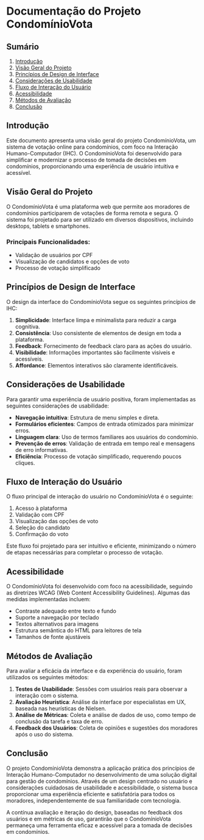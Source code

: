 # Documentação do Projeto CondomínioVota

## Sumário

1. [Introdução](#introdução)
2. [Visão Geral do Projeto](#visão-geral-do-projeto)
3. [Princípios de Design de Interface](#princípios-de-design-de-interface)
4. [Considerações de Usabilidade](#considerações-de-usabilidade)
5. [Fluxo de Interação do Usuário](#fluxo-de-interação-do-usuário)
6. [Acessibilidade](#acessibilidade)
7. [Métodos de Avaliação](#métodos-de-avaliação)
8. [Conclusão](#conclusão)

## Introdução

Este documento apresenta uma visão geral do projeto CondomínioVota, um sistema de votação online para condomínios, com foco na Interação Humano-Computador (IHC). O CondomínioVota foi desenvolvido para simplificar e modernizar o processo de tomada de decisões em condomínios, proporcionando uma experiência de usuário intuitiva e acessível.

## Visão Geral do Projeto

O CondomínioVota é uma plataforma web que permite aos moradores de condomínios participarem de votações de forma remota e segura. O sistema foi projetado para ser utilizado em diversos dispositivos, incluindo desktops, tablets e smartphones.

### Principais Funcionalidades:

-   Validação de usuários por CPF
-   Visualização de candidatos e opções de voto
-   Processo de votação simplificado

## Princípios de Design de Interface

O design da interface do CondomínioVota segue os seguintes princípios de IHC:

1. **Simplicidade**: Interface limpa e minimalista para reduzir a carga cognitiva.
2. **Consistência**: Uso consistente de elementos de design em toda a plataforma.
3. **Feedback**: Fornecimento de feedback claro para as ações do usuário.
4. **Visibilidade**: Informações importantes são facilmente visíveis e acessíveis.
5. **Affordance**: Elementos interativos são claramente identificáveis.

## Considerações de Usabilidade

Para garantir uma experiência de usuário positiva, foram implementadas as seguintes considerações de usabilidade:

-   **Navegação intuitiva**: Estrutura de menu simples e direta.
-   **Formulários eficientes**: Campos de entrada otimizados para minimizar erros.
-   **Linguagem clara**: Uso de termos familiares aos usuários do condomínio.
-   **Prevenção de erros**: Validação de entrada em tempo real e mensagens de erro informativas.
-   **Eficiência**: Processo de votação simplificado, requerendo poucos cliques.

## Fluxo de Interação do Usuário

O fluxo principal de interação do usuário no CondomínioVota é o seguinte:

1. Acesso à plataforma
2. Validação com CPF
3. Visualização das opções de voto
4. Seleção do candidato
5. Confirmação do voto

Este fluxo foi projetado para ser intuitivo e eficiente, minimizando o número de etapas necessárias para completar o processo de votação.

## Acessibilidade

O CondomínioVota foi desenvolvido com foco na acessibilidade, seguindo as diretrizes WCAG (Web Content Accessibility Guidelines). Algumas das medidas implementadas incluem:

-   Contraste adequado entre texto e fundo
-   Suporte a navegação por teclado
-   Textos alternativos para imagens
-   Estrutura semântica do HTML para leitores de tela
-   Tamanhos de fonte ajustáveis

## Métodos de Avaliação

Para avaliar a eficácia da interface e da experiência do usuário, foram utilizados os seguintes métodos:

1. **Testes de Usabilidade**: Sessões com usuários reais para observar a interação com o sistema.
2. **Avaliação Heurística**: Análise da interface por especialistas em UX, baseada nas heurísticas de Nielsen.
3. **Análise de Métricas**: Coleta e análise de dados de uso, como tempo de conclusão da tarefa e taxa de erro.
4. **Feedback dos Usuários**: Coleta de opiniões e sugestões dos moradores após o uso do sistema.

## Conclusão

O projeto CondomínioVota demonstra a aplicação prática dos princípios de Interação Humano-Computador no desenvolvimento de uma solução digital para gestão de condomínios. Através de um design centrado no usuário e considerações cuidadosas de usabilidade e acessibilidade, o sistema busca proporcionar uma experiência eficiente e satisfatória para todos os moradores, independentemente de sua familiaridade com tecnologia.

A contínua avaliação e iteração do design, baseadas no feedback dos usuários e em métricas de uso, garantirão que o CondomínioVota permaneça uma ferramenta eficaz e acessível para a tomada de decisões em condomínios.
